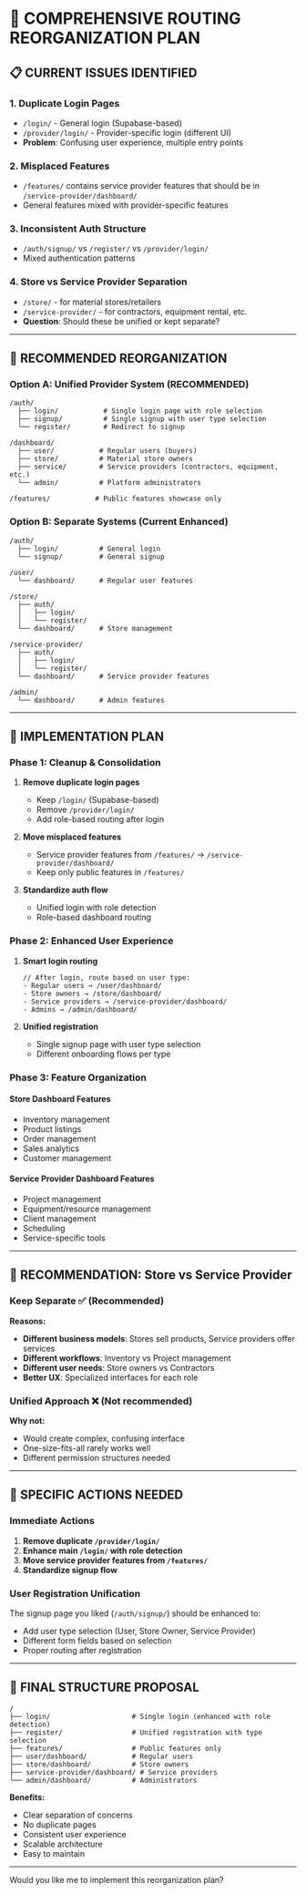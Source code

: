 # 🔄 COMPREHENSIVE ROUTING REORGANIZATION PLAN

## 📋 CURRENT ISSUES IDENTIFIED

### 1. **Duplicate Login Pages**
- `/login/` - General login (Supabase-based)
- `/provider/login/` - Provider-specific login (different UI)
- **Problem**: Confusing user experience, multiple entry points

### 2. **Misplaced Features**
- `/features/` contains service provider features that should be in `/service-provider/dashboard/`
- General features mixed with provider-specific features

### 3. **Inconsistent Auth Structure**
- `/auth/signup/` vs `/register/` vs `/provider/login/`
- Mixed authentication patterns

### 4. **Store vs Service Provider Separation**
- `/store/` - for material stores/retailers
- `/service-provider/` - for contractors, equipment rental, etc.
- **Question**: Should these be unified or kept separate?

---

## 🎯 RECOMMENDED REORGANIZATION

### **Option A: Unified Provider System (RECOMMENDED)**
```
/auth/
  ├── login/           # Single login page with role selection
  ├── signup/          # Single signup with user type selection
  └── register/        # Redirect to signup

/dashboard/
  ├── user/           # Regular users (buyers)
  ├── store/          # Material store owners
  ├── service/        # Service providers (contractors, equipment, etc.)
  └── admin/          # Platform administrators

/features/           # Public features showcase only
```

### **Option B: Separate Systems (Current Enhanced)**
```
/auth/
  ├── login/          # General login
  └── signup/         # General signup

/user/
  └── dashboard/      # Regular user features

/store/
  ├── auth/
  │   ├── login/
  │   └── register/
  └── dashboard/      # Store management

/service-provider/
  ├── auth/
  │   ├── login/
  │   └── register/
  └── dashboard/      # Service provider features

/admin/
  └── dashboard/      # Admin features
```

---

## 🔧 IMPLEMENTATION PLAN

### **Phase 1: Cleanup & Consolidation**
1. **Remove duplicate login pages**
   - Keep `/login/` (Supabase-based)
   - Remove `/provider/login/`
   - Add role-based routing after login

2. **Move misplaced features**
   - Service provider features from `/features/` → `/service-provider/dashboard/`
   - Keep only public features in `/features/`

3. **Standardize auth flow**
   - Unified login with role detection
   - Role-based dashboard routing

### **Phase 2: Enhanced User Experience**
1. **Smart login routing**
   ```tsx
   // After login, route based on user type:
   - Regular users → /user/dashboard/
   - Store owners → /store/dashboard/
   - Service providers → /service-provider/dashboard/
   - Admins → /admin/dashboard/
   ```

2. **Unified registration**
   - Single signup page with user type selection
   - Different onboarding flows per type

### **Phase 3: Feature Organization**

#### **Store Dashboard Features**
- Inventory management
- Product listings
- Order management
- Sales analytics
- Customer management

#### **Service Provider Dashboard Features**
- Project management
- Equipment/resource management
- Client management
- Scheduling
- Service-specific tools

---

## 🤔 RECOMMENDATION: Store vs Service Provider

### **Keep Separate** ✅ (Recommended)
**Reasons:**
- **Different business models**: Stores sell products, Service providers offer services
- **Different workflows**: Inventory vs Project management
- **Different user needs**: Store owners vs Contractors
- **Better UX**: Specialized interfaces for each role

### **Unified Approach** ❌ (Not recommended)
**Why not:**
- Would create complex, confusing interface
- One-size-fits-all rarely works well
- Different permission structures needed

---

## 📝 SPECIFIC ACTIONS NEEDED

### **Immediate Actions**
1. **Remove duplicate `/provider/login/`**
2. **Enhance main `/login/` with role detection**
3. **Move service provider features from `/features/`**
4. **Standardize signup flow**

### **User Registration Unification**
The signup page you liked (`/auth/signup/`) should be enhanced to:
- Add user type selection (User, Store Owner, Service Provider)
- Different form fields based on selection
- Proper routing after registration

---

## 🎯 FINAL STRUCTURE PROPOSAL

```
/
├── login/                    # Single login (enhanced with role detection)
├── register/                 # Unified registration with type selection
├── features/                 # Public features only
├── user/dashboard/           # Regular users
├── store/dashboard/          # Store owners
├── service-provider/dashboard/ # Service providers
└── admin/dashboard/          # Administrators
```

**Benefits:**
- Clear separation of concerns
- No duplicate pages
- Consistent user experience
- Scalable architecture
- Easy to maintain

---

Would you like me to implement this reorganization plan?
